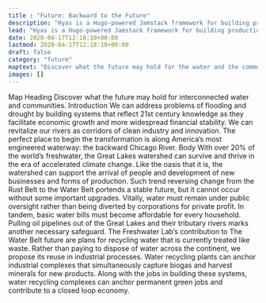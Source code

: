 ```yaml
---
title : "Future: Backward to the Future"
description: "Hyas is a Hugo-powered Jamstack framework for building production-ready websites faster."
lead: "Hyas is a Hugo-powered Jamstack framework for building production-ready websites faster."
date: 2020-04-17T12:18:10+00:00
lastmod: 2020-04-17T12:18:10+00:00
draft: false
category: "future"
maptext: "Discover what the future may hold for the water and the communities who depend on it."
images: []
---
```

Map Heading
Discover what the future may hold for interconnected water and communities.
Introduction
We can address problems of flooding and drought by building systems that reflect 21st century knowledge as they facilitate economic growth and more widespread financial stability.  We can revitalize our rivers as corridors of clean industry and innovation. The perfect place to begin the transformation is along America’s most engineered waterway: the backward Chicago River.
Body
With over 20% of the world’s freshwater, the Great Lakes watershed can survive and thrive in the era of accelerated climate change.  Like the oasis that it is, the watershed can support the arrival of people and development of new businesses and forms of production.  Such trend reversing change from the Rust Belt to the Water Belt portends a stable future, but it cannot occur without some important upgrades. Vitally, water must remain under public oversight rather than being diverted by corporations for private profit.  In tandem, basic water bills must become affordable for every household.  Pulling oil pipelines out of the Great Lakes and their tributary rivers marks another necessary safeguard.  The Freshwater Lab’s contribution to The Water Belt future are plans for recycling water that is currently treated like waste.  Rather than paying to dispose of water across the continent, we propose its reuse in industrial processes.
Water recycling plants can anchor industrial complexes that simultaneously capture biogas and harvest minerals for new products.  Along with the jobs in building these systems, water recycling complexes can anchor  permanent green jobs and contribute to a closed loop economy.
